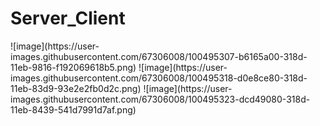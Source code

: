 # Server_Client

<div>
![image](https://user-images.githubusercontent.com/67306008/100495307-b6165a00-318d-11eb-9816-f192069618b5.png)
![image](https://user-images.githubusercontent.com/67306008/100495318-d0e8ce80-318d-11eb-83d9-93e2e2fb0d2c.png)
![image](https://user-images.githubusercontent.com/67306008/100495323-dcd49080-318d-11eb-8439-541d7991d7af.png)
</div>

